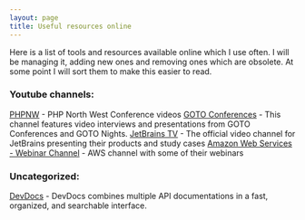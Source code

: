 ```yaml
---
layout: page
title: Useful resources online
---
```


Here is a list of tools and resources available online which I use often. I will be managing it, adding new ones and removing ones which are obsolete. At some point I will sort them to make this easier to read.

### Youtube channels:

[PHPNW](https://www.youtube.com/channel/UCbnp95lhvGK1H7hs2TYQwFQ) - PHP North West Conference videos
[GOTO Conferences](https://www.youtube.com/channel/UCbnp95lhvGK1H7hs2TYQwFQ) - This channel features video interviews and presentations from GOTO Conferences and GOTO Nights.
[JetBrains TV](https://www.youtube.com/channel/UCGp4UBwpTNegd_4nCpuBcow) - The official video channel for JetBrains presenting their products and study cases
[Amazon Web Services - Webinar Channel](https://www.youtube.com/channel/UCT-nPlVzJI-ccQXlxjSvJmw) - AWS channel with some of their webinars

### Uncategorized:

[DevDocs](https://devdocs.io/) - DevDocs combines multiple API documentations in a fast, organized, and searchable interface.
